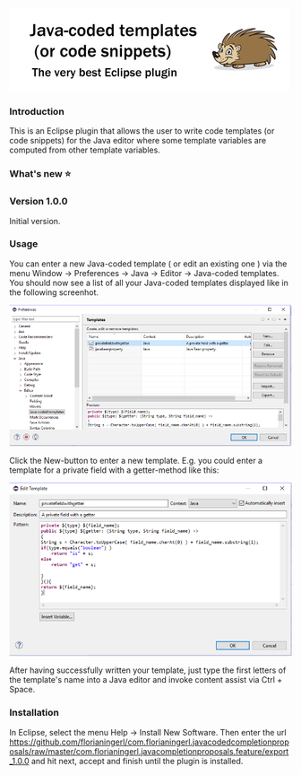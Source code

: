 ![Java-coded templates (or code snippets)](media/logo.png)

### Introduction
This is an Eclipse plugin that allows the user to write code templates (or code snippets) for the Java editor where some template variables are computed from other template variables.

### What's new :star:

### Version 1.0.0

Initial version.

### Usage
You can enter a new Java-coded template ( or edit an existing one ) via the menu Window -> Preferences -> Java -> Editor -> Java-coded templates. You should now see a list of all your Java-coded templates displayed like in the following screenhot.

![Screenshot1](screenshots/PreferencePage.PNG)

Click the New-button to enter a new template. E.g. you could enter a template for a private field with a getter-method like this:

![Screenshot2](screenshots/PrivateFieldWithGetter.PNG)

After having successfully written your template, just type the first letters of the template's name into a Java editor and invoke content assist via Ctrl + Space. 


### Installation

In Eclipse, select the menu Help -> Install New Software. Then enter the url https://github.com/florianingerl/com.florianingerl.javacodedcompletionproposals/raw/master/com.florianingerl.javacompletionproposals.feature/export_1.0.0 and hit next, accept and finish until the plugin is installed.


